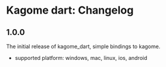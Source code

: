 
# Kagome dart: Changelog

## 1.0.0

The initial release of kagome_dart, simple bindings to kagome.

* supported platform: windows, mac, linux, ios, android
